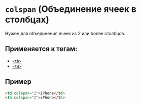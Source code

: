 # `colspan` (Объединение ячеек в столбцах)

Нужен для объединения ячеек из 2 или более столбцов.

## Применяется к тегам:

- [`<th>`](<../TAGS TABLE/th (ЯЧЕЙКА - ЗАГОЛОВОК).md>)
- [`<td>`](<../TAGS TABLE/td (ЯЧЕЙКА).md>)

## Пример

```html
<td colspan="2">iPhone</td>
<th colspan="2">iPhone</th>
```
